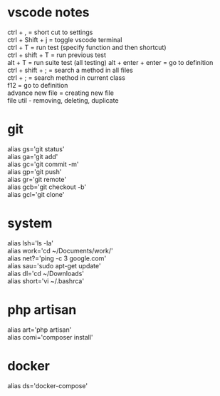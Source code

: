# vscode notes
ctrl + , = short cut to settings  
ctrl + Shift + j = toggle vscode terminal  
ctrl + T = run test (specify function and then shortcut)  
ctrl + shift + T = run previous test  
alt + T = run suite test (all testing)
alt + enter + enter = go to definition  
ctrl + shift + ; = search a method in all files  
ctrl + ; = search method in current class  
f12 = go to definition  
advance new file = creating new file  
file util - removing, deleting, duplicate  


# git
alias gs='git status'  
alias ga='git add'  
alias gc='git commit -m'  
alias gp='git push'  
alias gr='git remote'  
alias gcb='git checkout -b'  
alias gcl='git clone'  

# system
alias lsh='ls -la'  
alias work='cd ~/Documents/work/'  
alias net?='ping -c 3 google.com'  
alias sau='sudo apt-get update'  
alias dl='cd ~/Downloads'  
alias short='vi ~/.bashrca'  

# php artisan
alias art='php artisan'  
alias comi='composer install'  

# docker
alias ds='docker-compose'  
